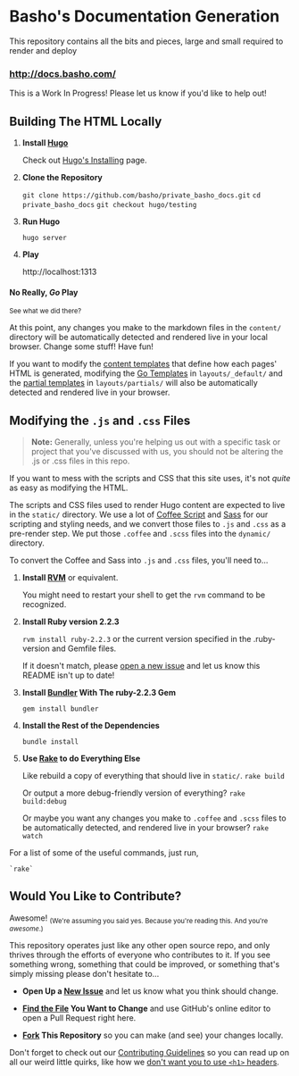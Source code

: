 
[basho docs]: http://docs.basho.com/
[task list]: https://github.com/basho/private_basho_docs/issues/11
[middleman]: https://middlemanapp.com/
[rvm]: https://rvm.io/

# Basho's Documentation Generation

This repository contains all the bits and pieces, large and small required to render and deploy
### http://docs.basho.com/

This is a Work In Progress!
Please let us know if you'd like to help out!


## Building The HTML Locally

1. **Install [Hugo][hugo]**

    Check out [Hugo's Installing][installing hugo] page.

1. **Clone the Repository**

    `git clone https://github.com/basho/private_basho_docs.git`
    `cd private_basho_docs`
    `git checkout hugo/testing`

1. **Run Hugo**

    `hugo server`

1. **Play**

    http://localhost:1313

[hugo]: http://gohugo.io/
[installing hugo]: http://gohugo.io/overview/installing/
[homebrew]: http://brew.sh/

#### No Really, _Go_ Play
<sub>See what we did there?</sub>

At this point, any changes you make to the markdown files in the `content/` directory will be automatically detected and rendered live in your local browser. Change some stuff! Have fun!

If you want to modify the [content templates][hugo content templates] that define how each pages' HTML is generated, modifying the [Go Templates][hugo go template primer] in `layouts/_default/` and the [partial templates][hugo partial templates] in `layouts/partials/` will also be automatically detected and rendered live in your browser.

[hugo content templates]: https://gohugo.io/templates/content/
[hugo go template primer]: https://gohugo.io/templates/go-templates/
[hugo partial templates]: https://gohugo.io/templates/partials/
[hugo shortcodes]: https://gohugo.io/extras/shortcodes/


## Modifying the `.js` and `.css` Files

>**Note:** Generally, unless you're helping us out with a specific task or project that you've discussed with us, you should not be altering the .js or .css files in this repo.

If you want to mess with the scripts and CSS that this site uses, it's not _quite_ as easy as modifying the HTML.

The scripts and CSS files used to render Hugo content are expected to live in the `static/` directory. We use a lot of [Coffee Script][coffee] and [Sass][sass] for our scripting and styling needs, and we convert those files to `.js` and `.css` as a pre-render step. We put those `.coffee` and `.scss` files into the `dynamic/` directory.

To convert the Coffee and Sass into `.js` and `.css` files, you'll need to...

1. **Install [RVM][rvm]** or equivalent.

    You might need to restart your shell to get the `rvm` command to be recognized.

1. **Install Ruby version 2.2.3**

    `rvm install ruby-2.2.3`
    or the current version specified in the .ruby-version and Gemfile files.
    
    If it doesn't match, please [open a new issue][new issue] and let us know this README isn't up to date!

1. **Install [Bundler] With The ruby-2.2.3 Gem**

    `gem install bundler`

1. **Install the Rest of the Dependencies**

    `bundle install`

1. **Use [Rake] to do Everything Else**

    Like rebuild a copy of everything that should live in `static/`.
    `rake build`

    Or output a more debug-friendly version of everything?
    `rake build:debug`

    Or maybe you want any changes you make to `.coffee` and `.scss` files to be automatically detected, and rendered live in your browser?
    `rake watch`

For a list of some of the useful commands, just run,

    `rake`

[coffee]: coffeescript.org
[sass]: http://sass-lang.com/
[rvm]: https://rvm.io/
[bundler]: http://bundler.io/
[rake]: http://docs.seattlerb.org/rake/


## Would You Like to Contribute?

Awesome! <sub>(We're assuming you said yes. Because you're reading this. And you're _awesome_.)</sub>

This repository operates just like any other open source repo, and only thrives through the efforts of everyone who contributes to it. If you see something wrong, something that could be improved, or something that's simply missing please don't hesitate to...

* **Open Up a [New Issue]**
    and let us know what you think should change.

* **[Find the File] You Want to Change**
    and use GitHub's online editor to open a Pull Request right here.

* **[Fork] This Repository**
    so you can make (and see) your changes locally.

Don't forget to check out our [Contributing Guidelines][contributing] so you can read up on all our weird little quirks, like how we [don't want you to use `<h1>` headers][contributing_headers].

[new issue]: https://github.com/basho/basho_docs/issues/new
[find the file]: https://github.com/basho/basho_docs/find/master
[fork]: https://github.com/basho/basho_docs/#fork-destination-box
[contributing]: CONTRIBUTING.md
[contributing_headers]: CONTRIBUTING.md
